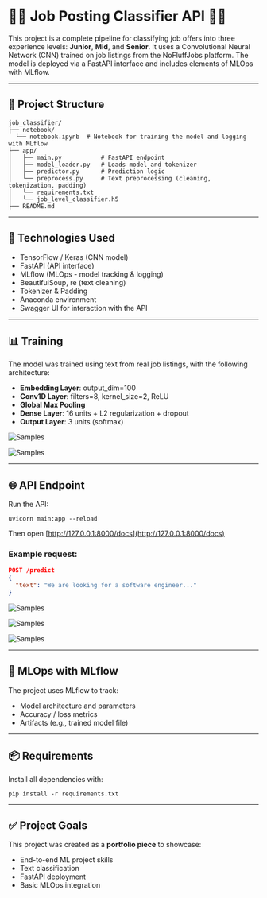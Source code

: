 # 👨‍💻 Job Posting Classifier API 👨‍💻

This project is a complete pipeline for classifying job offers into three experience levels: **Junior**, **Mid**, and **Senior**. It uses a Convolutional Neural Network (CNN) trained on job listings from the NoFluffJobs platform. The model is deployed via a FastAPI interface and includes elements of MLOps with MLflow.

---

## 🔧 Project Structure

```
job_classifier/
├── notebook/
  └── notebook.ipynb  # Notebook for training the model and logging with MLflow
├── app/
│   ├── main.py           # FastAPI endpoint
│   ├── model_loader.py   # Loads model and tokenizer
│   ├── predictor.py      # Prediction logic
│   └── preprocess.py     # Text preprocessing (cleaning, tokenization, padding)
│   └── requirements.txt
│   └── job_level_classifier.h5
├── README.md
```

---

## 🚀 Technologies Used

- TensorFlow / Keras (CNN model)
- FastAPI (API interface)
- MLflow (MLOps - model tracking & logging)
- BeautifulSoup, re (text cleaning)
- Tokenizer & Padding
- Anaconda environment
- Swagger UI for interaction with the API

---

## 📊 Training

The model was trained using text from real job listings, with the following architecture:

- **Embedding Layer**: output_dim=100
- **Conv1D Layer**: filters=8, kernel_size=2, ReLU
- **Global Max Pooling**
- **Dense Layer**: 16 units + L2 regularization + dropout
- **Output Layer**: 3 units (softmax)

![Samples](https://kocotmeble.com/wp-content/uploads/2025/07/newplot-2.png)

![Samples](https://kocotmeble.com/wp-content/uploads/2025/07/newplot-3.png)


---

## 🌐 API Endpoint

Run the API:

```
uvicorn main:app --reload
```

Then open [http://127.0.0.1:8000/docs](http://127.0.0.1:8000/docs)

### Example request:

```json
POST /predict
{
  "text": "We are looking for a software engineer..."
}
```
![Samples](https://kocotmeble.com/wp-content/uploads/2025/07/oferta.jpg)

![Samples](https://kocotmeble.com/wp-content/uploads/2025/07/api1.jpg)

![Samples](https://kocotmeble.com/wp-content/uploads/2025/07/api2.jpg)

---

## 🧪 MLOps with MLflow

The project uses MLflow to track:

- Model architecture and parameters
- Accuracy / loss metrics
- Artifacts (e.g., trained model file)


---

## 📦 Requirements

Install all dependencies with:

```
pip install -r requirements.txt
```

---

## ✅ Project Goals

This project was created as a **portfolio piece** to showcase:
- End-to-end ML project skills
- Text classification
- FastAPI deployment
- Basic MLOps integration
